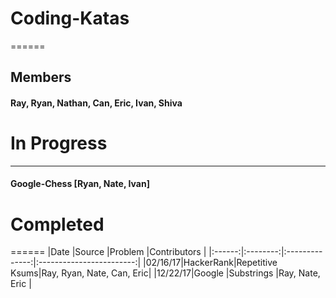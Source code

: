 # Coding-Katas
======
## Members
#### Ray, Ryan, Nathan, Can, Eric, Ivan, Shiva

# In Progress
------
#### Google-Chess [Ryan, Nate, Ivan]

# Completed
======
|Date    |Source    |Problem         |Contributors              |
|:------:|:--------:|:--------------:|:------------------------:|
|02/16/17|HackerRank|Repetitive Ksums|Ray, Ryan, Nate, Can, Eric|
|12/22/17|Google    |Substrings      |Ray, Nate, Eric           |
